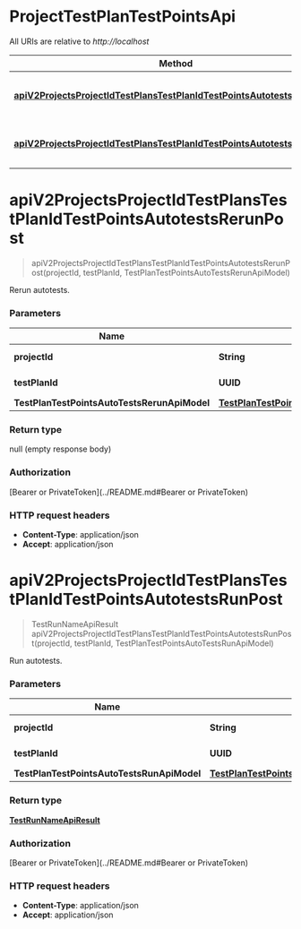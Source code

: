# ProjectTestPlanTestPointsApi

All URIs are relative to *http://localhost*

| Method | HTTP request | Description |
|------------- | ------------- | -------------|
| [**apiV2ProjectsProjectIdTestPlansTestPlanIdTestPointsAutotestsRerunPost**](ProjectTestPlanTestPointsApi.md#apiV2ProjectsProjectIdTestPlansTestPlanIdTestPointsAutotestsRerunPost) | **POST** /api/v2/projects/{projectId}/test-plans/{testPlanId}/test-points/autotests/rerun | Rerun autotests. |
| [**apiV2ProjectsProjectIdTestPlansTestPlanIdTestPointsAutotestsRunPost**](ProjectTestPlanTestPointsApi.md#apiV2ProjectsProjectIdTestPlansTestPlanIdTestPointsAutotestsRunPost) | **POST** /api/v2/projects/{projectId}/test-plans/{testPlanId}/test-points/autotests/run | Run autotests. |


<a name="apiV2ProjectsProjectIdTestPlansTestPlanIdTestPointsAutotestsRerunPost"></a>
# **apiV2ProjectsProjectIdTestPlansTestPlanIdTestPointsAutotestsRerunPost**
> apiV2ProjectsProjectIdTestPlansTestPlanIdTestPointsAutotestsRerunPost(projectId, testPlanId, TestPlanTestPointsAutoTestsRerunApiModel)

Rerun autotests.

### Parameters

|Name | Type | Description  | Notes |
|------------- | ------------- | ------------- | -------------|
| **projectId** | **String**|  | [default to null] |
| **testPlanId** | **UUID**|  | [default to null] |
| **TestPlanTestPointsAutoTestsRerunApiModel** | [**TestPlanTestPointsAutoTestsRerunApiModel**](../Models/TestPlanTestPointsAutoTestsRerunApiModel.md)|  | [optional] |

### Return type

null (empty response body)

### Authorization

[Bearer or PrivateToken](../README.md#Bearer or PrivateToken)

### HTTP request headers

- **Content-Type**: application/json
- **Accept**: application/json

<a name="apiV2ProjectsProjectIdTestPlansTestPlanIdTestPointsAutotestsRunPost"></a>
# **apiV2ProjectsProjectIdTestPlansTestPlanIdTestPointsAutotestsRunPost**
> TestRunNameApiResult apiV2ProjectsProjectIdTestPlansTestPlanIdTestPointsAutotestsRunPost(projectId, testPlanId, TestPlanTestPointsAutoTestsRunApiModel)

Run autotests.

### Parameters

|Name | Type | Description  | Notes |
|------------- | ------------- | ------------- | -------------|
| **projectId** | **String**|  | [default to null] |
| **testPlanId** | **UUID**|  | [default to null] |
| **TestPlanTestPointsAutoTestsRunApiModel** | [**TestPlanTestPointsAutoTestsRunApiModel**](../Models/TestPlanTestPointsAutoTestsRunApiModel.md)|  | [optional] |

### Return type

[**TestRunNameApiResult**](../Models/TestRunNameApiResult.md)

### Authorization

[Bearer or PrivateToken](../README.md#Bearer or PrivateToken)

### HTTP request headers

- **Content-Type**: application/json
- **Accept**: application/json

